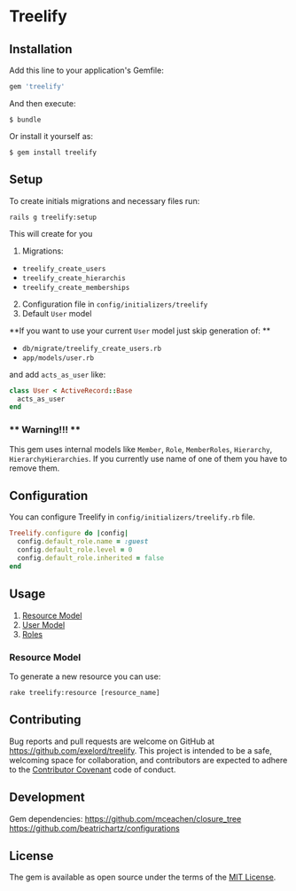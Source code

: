 # Treelify

## Installation

Add this line to your application's Gemfile:

```ruby
gem 'treelify'
```

And then execute:

    $ bundle

Or install it yourself as:

    $ gem install treelify

## Setup
To create initials migrations and necessary files run:
```
rails g treelify:setup
```

This will create for you
1. Migrations:
  - `treelify_create_users`
  - `treelify_create_hierarchis`
  - `treelify_create_memberships`


2. Configuration file in `config/initializers/treelify`
3. Default `User` model

**If you want to use your current `User` model just skip generation of: **
 - `db/migrate/treelify_create_users.rb`
 - `app/models/user.rb`

and add `acts_as_user` like:

``` ruby
class User < ActiveRecord::Base
  acts_as_user
end
```

### ** Warning!!! **
This gem uses internal models like `Member`, `Role`, `MemberRoles`, `Hierarchy`, `HierarchyHierarchies`. If you currently use name of one of them you have to remove them.

## Configuration
You can configure Treelify in `config/initializers/treelify.rb` file.

``` ruby
Treelify.configure do |config|
  config.default_role.name = :guest
  config.default_role.level = 0
  config.default_role.inherited = false
end
```

## Usage
1. [Resource Model]()
2. [User Model]()
2. [Roles]()

### Resource Model

To generate a new resource you can use:
```
rake treelify:resource [resource_name]
```

## Contributing

Bug reports and pull requests are welcome on GitHub at https://github.com/exelord/treelify. This project is intended to be a safe, welcoming space for collaboration, and contributors are expected to adhere to the [Contributor Covenant](contributor-covenant.org) code of conduct.

## Development
Gem dependencies:
https://github.com/mceachen/closure_tree
https://github.com/beatrichartz/configurations

## License

The gem is available as open source under the terms of the [MIT License](http://opensource.org/licenses/MIT).
